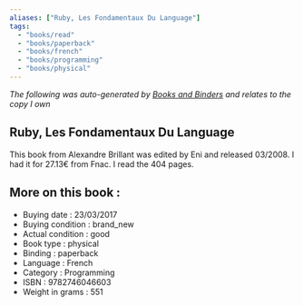 ```yaml
---
aliases: ["Ruby, Les Fondamentaux Du Language"] 
tags: 
  - "books/read" 
  - "books/paperback" 
  - "books/french"
  - "books/programming"
  - "books/physical"
---
```


_The following was auto-generated by [Books and Binders](Books%20and%20Binders.md) and relates to the copy I own_
## Ruby, Les Fondamentaux Du Language
This book from Alexandre Brillant was edited by Eni and released 03/2008. I had it for 27.13€ from Fnac. I read the 404 pages.

## More on this book :
- Buying date : 23/03/2017
- Buying condition : brand_new
- Actual condition : good
- Book type : physical
- Binding : paperback
- Language : French
- Category : Programming
- ISBN : 9782746046603
- Weight in grams : 551
